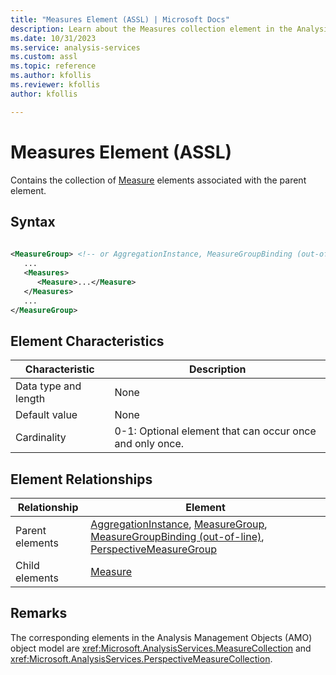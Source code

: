 ```yaml
---
title: "Measures Element (ASSL) | Microsoft Docs"
description: Learn about the Measures collection element in the Analysis Services Scripting Language (ASSL) schema.
ms.date: 10/31/2023
ms.service: analysis-services
ms.custom: assl
ms.topic: reference
ms.author: kfollis
ms.reviewer: kfollis
author: kfollis

---
```

# Measures Element (ASSL)

  Contains the collection of [Measure](../objects/measure-element-assl.md) elements associated with the parent element.  
  
## Syntax  
  
```xml  
  
<MeasureGroup> <!-- or AggregationInstance, MeasureGroupBinding (out-of-line), PerspectiveMeasureGroup -->  
   ...  
   <Measures>  
      <Measure>...</Measure>  
   </Measures>  
   ...  
</MeasureGroup>  
```  
  
## Element Characteristics  
  
|Characteristic|Description|  
|--------------------|-----------------|  
|Data type and length|None|  
|Default value|None|  
|Cardinality|0-1: Optional element that can occur once and only once.|  
  
## Element Relationships  
  
|Relationship|Element|  
|------------------|-------------|  
|Parent elements|[AggregationInstance](../objects/aggregationinstance-element-assl.md), [MeasureGroup](../objects/measuregroup-element-assl.md), [MeasureGroupBinding (out-of-line)](../data-type/measuregroupbinding-data-type-out-of-line-assl.md), [PerspectiveMeasureGroup](../data-type/perspectivemeasuregroup-data-type-assl.md)|  
|Child elements|[Measure](../objects/measure-element-assl.md)|  
  
## Remarks  
 The corresponding elements in the Analysis Management Objects (AMO) object model are <xref:Microsoft.AnalysisServices.MeasureCollection> and <xref:Microsoft.AnalysisServices.PerspectiveMeasureCollection>.  
